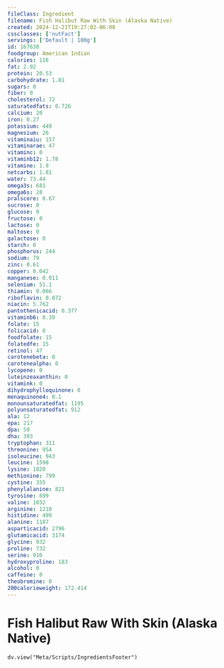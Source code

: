 ```yaml
---
fileClass: Ingredient
filename: Fish Halibut Raw With Skin (Alaska Native)
created: 2024-12-21T19:27:02-06:00
cssclasses: ['nutFact']
servings: ['Default | 100g']
id: 167638
foodgroup: American Indian
calories: 116
fat: 2.92
protein: 20.53
carbohydrate: 1.81
sugars: 0
fiber: 0
cholesterol: 72
saturatedfats: 0.726
calcium: 20
iron: 0.27
potassium: 449
magnesium: 26
vitaminaiu: 157
vitaminarae: 47
vitaminc: 0
vitaminb12: 1.78
vitamine: 1.9
netcarbs: 1.81
water: 73.44
omega3s: 681
omega6s: 28
pralscore: 8.67
sucrose: 0
glucose: 0
fructose: 0
lactose: 0
maltose: 0
galactose: 0
starch: 0
phosphorus: 244
sodium: 79
zinc: 0.61
copper: 0.042
manganese: 0.011
selenium: 51.1
thiamin: 0.066
riboflavin: 0.072
niacin: 5.762
pantothenicacid: 0.377
vitaminb6: 0.39
folate: 15
folicacid: 0
foodfolate: 15
folatedfe: 15
retinol: 47
carotenebeta: 0
carotenealpha: 0
lycopene: 0
luteinzeaxanthin: 0
vitamink: 0
dihydrophylloquinone: 0
menaquinone4: 0.1
monounsaturatedfat: 1195
polyunsaturatedfat: 912
ala: 12
epa: 217
dpa: 59
dha: 393
tryptophan: 311
threonine: 954
isoleucine: 943
leucine: 1598
lysine: 1820
methionine: 799
cystine: 355
phenylalanine: 821
tyrosine: 699
valine: 1032
arginine: 1210
histidine: 499
alanine: 1187
asparticacid: 2796
glutamicacid: 3174
glycine: 932
proline: 732
serine: 910
hydroxyproline: 183
alcohol: 0
caffeine: 0
theobromine: 0
200calorieweight: 172.414
---
```


# Fish Halibut Raw With Skin (Alaska Native)

```dataviewjs
dv.view("Meta/Scripts/IngredientsFooter")
```